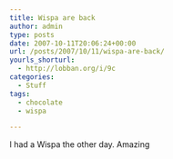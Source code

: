 ```yaml
---
title: Wispa are back
author: admin
type: posts
date: 2007-10-11T20:06:24+00:00
url: /posts/2007/10/11/wispa-are-back/
yourls_shorturl:
  - http://lobban.org/i/9c
categories:
  - Stuff
tags:
  - chocolate
  - wispa

---
```

I had a Wispa the other day. Amazing